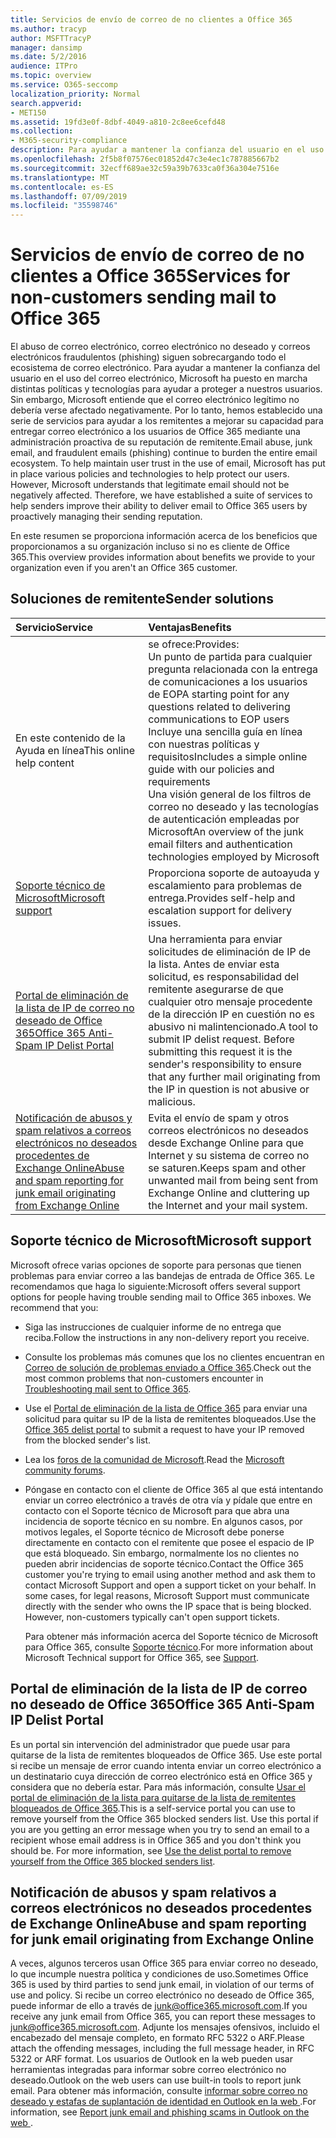 ```yaml
---
title: Servicios de envío de correo de no clientes a Office 365
ms.author: tracyp
author: MSFTTracyP
manager: dansimp
ms.date: 5/2/2016
audience: ITPro
ms.topic: overview
ms.service: O365-seccomp
localization_priority: Normal
search.appverid:
- MET150
ms.assetid: 19fd3e0f-8dbf-4049-a810-2c8ee6cefd48
ms.collection:
- M365-security-compliance
description: Para ayudar a mantener la confianza del usuario en el uso del correo electrónico, Microsoft ha puesto en marcha distintas políticas y tecnologías para ayudar a proteger a nuestros usuarios.
ms.openlocfilehash: 2f5b8f07576ec01852d47c3e4ec1c787885667b2
ms.sourcegitcommit: 32ecff689ae32c59a39b7633ca0f36a304e7516e
ms.translationtype: MT
ms.contentlocale: es-ES
ms.lasthandoff: 07/09/2019
ms.locfileid: "35598746"
---
```

# <a name="services-for-non-customers-sending-mail-to-office-365"></a><span data-ttu-id="951b9-103">Servicios de envío de correo de no clientes a Office 365</span><span class="sxs-lookup"><span data-stu-id="951b9-103">Services for non-customers sending mail to Office 365</span></span>
  
<span data-ttu-id="951b9-p101">El abuso de correo electrónico, correo electrónico no deseado y correos electrónicos fraudulentos (phishing) siguen sobrecargando todo el ecosistema de correo electrónico. Para ayudar a mantener la confianza del usuario en el uso del correo electrónico, Microsoft ha puesto en marcha distintas políticas y tecnologías para ayudar a proteger a nuestros usuarios. Sin embargo, Microsoft entiende que el correo electrónico legítimo no debería verse afectado negativamente. Por lo tanto, hemos establecido una serie de servicios para ayudar a los remitentes a mejorar su capacidad para entregar correo electrónico a los usuarios de Office 365 mediante una administración proactiva de su reputación de remitente.</span><span class="sxs-lookup"><span data-stu-id="951b9-p101">Email abuse, junk email, and fraudulent emails (phishing) continue to burden the entire email ecosystem. To help maintain user trust in the use of email, Microsoft has put in place various policies and technologies to help protect our users. However, Microsoft understands that legitimate email should not be negatively affected. Therefore, we have established a suite of services to help senders improve their ability to deliver email to Office 365 users by proactively managing their sending reputation.</span></span>
  
<span data-ttu-id="951b9-108">En este resumen se proporciona información acerca de los beneficios que proporcionamos a su organización incluso si no es cliente de Office 365.</span><span class="sxs-lookup"><span data-stu-id="951b9-108">This overview provides information about benefits we provide to your organization even if you aren't an Office 365 customer.</span></span>
  
## <a name="sender-solutions"></a><span data-ttu-id="951b9-109">Soluciones de remitente</span><span class="sxs-lookup"><span data-stu-id="951b9-109">Sender solutions</span></span>
<span data-ttu-id="951b9-110"><a name="sectionSection0"> </a></span><span class="sxs-lookup"><span data-stu-id="951b9-110"></span></span>

|<span data-ttu-id="951b9-111">**Servicio**</span><span class="sxs-lookup"><span data-stu-id="951b9-111">**Service**</span></span>|<span data-ttu-id="951b9-112">**Ventajas**</span><span class="sxs-lookup"><span data-stu-id="951b9-112">**Benefits**</span></span>|
|:-----|:-----|
|<span data-ttu-id="951b9-113">En este contenido de la Ayuda en línea</span><span class="sxs-lookup"><span data-stu-id="951b9-113">This online help content</span></span>  <br/> | <span data-ttu-id="951b9-114">se ofrece:</span><span class="sxs-lookup"><span data-stu-id="951b9-114">Provides:</span></span>  <br/>  <span data-ttu-id="951b9-115">Un punto de partida para cualquier pregunta relacionada con la entrega de comunicaciones a los usuarios de EOP</span><span class="sxs-lookup"><span data-stu-id="951b9-115">A starting point for any questions related to delivering communications to EOP users</span></span>  <br/>  <span data-ttu-id="951b9-116">Incluye una sencilla guía en línea con nuestras políticas y requisitos</span><span class="sxs-lookup"><span data-stu-id="951b9-116">Includes a simple online guide with our policies and requirements</span></span>  <br/>  <span data-ttu-id="951b9-117">Una visión general de los filtros de correo no deseado y las tecnologías de autenticación empleadas por Microsoft</span><span class="sxs-lookup"><span data-stu-id="951b9-117">An overview of the junk email filters and authentication technologies employed by Microsoft</span></span>  <br/> |
|[<span data-ttu-id="951b9-118">Soporte técnico de Microsoft</span><span class="sxs-lookup"><span data-stu-id="951b9-118">Microsoft support</span></span>](services-for-non-customers.md#AboutSupport) <br/> |<span data-ttu-id="951b9-119">Proporciona soporte de autoayuda y escalamiento para problemas de entrega.</span><span class="sxs-lookup"><span data-stu-id="951b9-119">Provides self-help and escalation support for delivery issues.</span></span>  <br/> |
|[<span data-ttu-id="951b9-120">Portal de eliminación de la lista de IP de correo no deseado de Office 365</span><span class="sxs-lookup"><span data-stu-id="951b9-120">Office 365 Anti-Spam IP Delist Portal</span></span>](services-for-non-customers.md#DelistPortal) <br/> |<span data-ttu-id="951b9-p102">Una herramienta para enviar solicitudes de eliminación de IP de la lista. Antes de enviar esta solicitud, es responsabilidad del remitente asegurarse de que cualquier otro mensaje procedente de la dirección IP en cuestión no es abusivo ni malintencionado.</span><span class="sxs-lookup"><span data-stu-id="951b9-p102">A tool to submit IP delist request. Before submitting this request it is the sender's responsibility to ensure that any further mail originating from the IP in question is not abusive or malicious.</span></span>  <br/> |
|[<span data-ttu-id="951b9-123">Notificación de abusos y spam relativos a correos electrónicos no deseados procedentes de Exchange Online</span><span class="sxs-lookup"><span data-stu-id="951b9-123">Abuse and spam reporting for junk email originating from Exchange Online</span></span>](services-for-non-customers.md#ReportOurJunk) <br/> |<span data-ttu-id="951b9-124">Evita el envío de spam y otros correos electrónicos no deseados desde Exchange Online para que Internet y su sistema de correo no se saturen.</span><span class="sxs-lookup"><span data-stu-id="951b9-124">Keeps spam and other unwanted mail from being sent from Exchange Online and cluttering up the Internet and your mail system.</span></span>  <br/> |
   
## <a name="microsoft-support"></a><span data-ttu-id="951b9-125">Soporte técnico de Microsoft</span><span class="sxs-lookup"><span data-stu-id="951b9-125">Microsoft support</span></span>
<span data-ttu-id="951b9-126"><a name="AboutSupport"> </a></span><span class="sxs-lookup"><span data-stu-id="951b9-126"></span></span>

<span data-ttu-id="951b9-p103">Microsoft ofrece varias opciones de soporte para personas que tienen problemas para enviar correo a las bandejas de entrada de Office 365. Le recomendamos que haga lo siguiente:</span><span class="sxs-lookup"><span data-stu-id="951b9-p103">Microsoft offers several support options for people having trouble sending mail to Office 365 inboxes. We recommend that you:</span></span>
  
- <span data-ttu-id="951b9-129">Siga las instrucciones de cualquier informe de no entrega que reciba.</span><span class="sxs-lookup"><span data-stu-id="951b9-129">Follow the instructions in any non-delivery report you receive.</span></span>
    
- <span data-ttu-id="951b9-130">Consulte los problemas más comunes que los no clientes encuentran en [Correo de solución de problemas enviado a Office 365](troubleshooting-mail-sent-to-office-365.md).</span><span class="sxs-lookup"><span data-stu-id="951b9-130">Check out the most common problems that non-customers encounter in [Troubleshooting mail sent to Office 365](troubleshooting-mail-sent-to-office-365.md).</span></span>
    
- <span data-ttu-id="951b9-131">Use el [Portal de eliminación de la lista de Office 365](https://sender.office.com) para enviar una solicitud para quitar su IP de la lista de remitentes bloqueados.</span><span class="sxs-lookup"><span data-stu-id="951b9-131">Use the [Office 365 delist portal](https://sender.office.com) to submit a request to have your IP removed from the blocked sender's list.</span></span> 
    
- <span data-ttu-id="951b9-132">Lea los [foros de la comunidad de Microsoft](https://community.office365.com/en-us/f/).</span><span class="sxs-lookup"><span data-stu-id="951b9-132">Read the [Microsoft community forums](https://community.office365.com/en-us/f/).</span></span>
    
- <span data-ttu-id="951b9-p104">Póngase en contacto con el cliente de Office 365 al que está intentando enviar un correo electrónico a través de otra vía y pídale que entre en contacto con el Soporte técnico de Microsoft para que abra una incidencia de soporte técnico en su nombre. En algunos casos, por motivos legales, el Soporte técnico de Microsoft debe ponerse directamente en contacto con el remitente que posee el espacio de IP que está bloqueado. Sin embargo, normalmente los no clientes no pueden abrir incidencias de soporte técnico.</span><span class="sxs-lookup"><span data-stu-id="951b9-p104">Contact the Office 365 customer you're trying to email using another method and ask them to contact Microsoft Support and open a support ticket on your behalf. In some cases, for legal reasons, Microsoft Support must communicate directly with the sender who owns the IP space that is being blocked. However, non-customers typically can't open support tickets.</span></span>
    
     <span data-ttu-id="951b9-136">Para obtener más información acerca del Soporte técnico de Microsoft para Office 365, consulte [Soporte técnico](https://technet.microsoft.com/library/office-365-support.aspx).</span><span class="sxs-lookup"><span data-stu-id="951b9-136">For more information about Microsoft Technical support for Office 365, see [Support](https://technet.microsoft.com/library/office-365-support.aspx).</span></span>
    
## <a name="office-365-anti-spam-ip-delist-portal"></a><span data-ttu-id="951b9-137">Portal de eliminación de la lista de IP de correo no deseado de Office 365</span><span class="sxs-lookup"><span data-stu-id="951b9-137">Office 365 Anti-Spam IP Delist Portal</span></span>
<span data-ttu-id="951b9-138"><a name="DelistPortal"> </a></span><span class="sxs-lookup"><span data-stu-id="951b9-138"></span></span>

<span data-ttu-id="951b9-p105">Es un portal sin intervención del administrador que puede usar para quitarse de la lista de remitentes bloqueados de Office 365. Use este portal si recibe un mensaje de error cuando intenta enviar un correo electrónico a un destinatario cuya dirección de correo electrónico está en Office 365 y considera que no debería estar. Para más información, consulte [Usar el portal de eliminación de la lista para quitarse de la lista de remitentes bloqueados de Office 365](use-the-delist-portal-to-remove-yourself-from-the-office-365-blocked-senders-lis.md).</span><span class="sxs-lookup"><span data-stu-id="951b9-p105">This is a self-service portal you can use to remove yourself from the Office 365 blocked senders list. Use this portal if you are you getting an error message when you try to send an email to a recipient whose email address is in Office 365 and you don't think you should be. For more information, see [Use the delist portal to remove yourself from the Office 365 blocked senders list](use-the-delist-portal-to-remove-yourself-from-the-office-365-blocked-senders-lis.md).</span></span>
  
## <a name="abuse-and-spam-reporting-for-junk-email-originating-from-exchange-online"></a><span data-ttu-id="951b9-142">Notificación de abusos y spam relativos a correos electrónicos no deseados procedentes de Exchange Online</span><span class="sxs-lookup"><span data-stu-id="951b9-142">Abuse and spam reporting for junk email originating from Exchange Online</span></span>
<span data-ttu-id="951b9-143"><a name="ReportOurJunk"> </a></span><span class="sxs-lookup"><span data-stu-id="951b9-143"></span></span>

<span data-ttu-id="951b9-144">A veces, algunos terceros usan Office 365 para enviar correo no deseado, lo que incumple nuestra política y condiciones de uso.</span><span class="sxs-lookup"><span data-stu-id="951b9-144">Sometimes Office 365 is used by third parties to send junk email, in violation of our terms of use and policy.</span></span> <span data-ttu-id="951b9-145">Si recibe un correo electrónico no deseado de Office 365, puede informar de ello a través de [junk@office365.microsoft.com](mailto:junk@office365.microsoft.com).</span><span class="sxs-lookup"><span data-stu-id="951b9-145">If you receive any junk email from Office 365, you can report these messages to [junk@office365.microsoft.com](mailto:junk@office365.microsoft.com).</span></span> <span data-ttu-id="951b9-146">Adjunte los mensajes ofensivos, incluido el encabezado del mensaje completo, en formato RFC 5322 o ARF.</span><span class="sxs-lookup"><span data-stu-id="951b9-146">Please attach the offending messages, including the full message header, in RFC 5322 or ARF format.</span></span> <span data-ttu-id="951b9-147">Los usuarios de Outlook en la web pueden usar herramientas integradas para informar sobre correo electrónico no deseado.</span><span class="sxs-lookup"><span data-stu-id="951b9-147">Outlook on the web users can use built-in tools to report junk email.</span></span> <span data-ttu-id="951b9-148">Para obtener más información, consulte [informar sobre correo no deseado y estafas de suplantación de identidad en Outlook en la web ](report-junk-email-and-phishing-scams-in-outlook-on-the-web-eop.md).</span><span class="sxs-lookup"><span data-stu-id="951b9-148">For information, see [Report junk email and phishing scams in Outlook on the web ](report-junk-email-and-phishing-scams-in-outlook-on-the-web-eop.md).</span></span>
  

